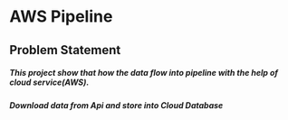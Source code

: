 # AWS Pipeline 
## Problem Statement
##### This project show that how the data flow into pipeline with the help of cloud service(AWS).
##### Download data from Api and store into Cloud Database

